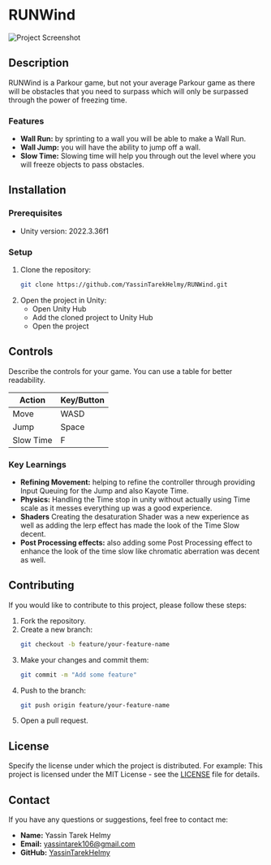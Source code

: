 # RUNWind

![Project Screenshot](https://i.imgur.com/hJ57DOq.png)

## Description

RUNWind is a Parkour game, but not your average Parkour game as there will be obstacles that you need to surpass which will only be surpassed through the power of freezing time.

### Features
- **Wall Run:** by sprinting to a wall you will be able to make a Wall Run.
- **Wall Jump:** you will have the ability to jump off a wall.
- **Slow Time:** Slowing time will help you through out the level where you will freeze objects to pass obstacles.

## Installation

### Prerequisites
- Unity version: 2022.3.36f1

### Setup
1. Clone the repository:
    ```sh
    git clone https://github.com/YassinTarekHelmy/RUNWind.git
    ```
2. Open the project in Unity:
    - Open Unity Hub
    - Add the cloned project to Unity Hub
    - Open the project

## Controls

Describe the controls for your game. You can use a table for better readability.

| Action      | Key/Button         |
|-------------|--------------------|
| Move        | WASD               |
| Jump        | Space              |
| Slow Time   | F                  |

### Key Learnings
- **Refining Movement:** helping to refine the controller through providing Input Queuing for the Jump and also Kayote Time.
- **Physics:** Handling the Time stop in unity without actually using Time scale as it messes everything up was a good experience.
- **Shaders** Creating the desaturation Shader was a new experience as well as adding the lerp effect has made the look of the Time Slow decent. 
- **Post Processing effects:** also adding some Post Processing effect to enhance the look of the time slow like chromatic aberration was decent as well.

## Contributing

If you would like to contribute to this project, please follow these steps:

1. Fork the repository.
2. Create a new branch:
    ```sh
    git checkout -b feature/your-feature-name
    ```
3. Make your changes and commit them:
    ```sh
    git commit -m "Add some feature"
    ```
4. Push to the branch:
    ```sh
    git push origin feature/your-feature-name
    ```
5. Open a pull request.

## License

Specify the license under which the project is distributed. For example:
This project is licensed under the MIT License - see the [LICENSE](LICENSE.txt) file for details.

## Contact

If you have any questions or suggestions, feel free to contact me:
- **Name:** Yassin Tarek Helmy
- **Email:** yassintarek106@gmail.com
- **GitHub:** [YassinTarekHelmy](https://github.com/YassinTarekHelmy)
